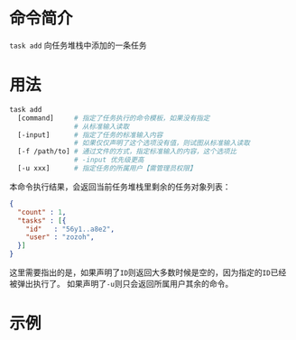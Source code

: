 # 命令简介 

`task add` 向任务堆栈中添加的一条任务

# 用法

```bash
task add
  [command]     # 指定了任务执行的命令模板，如果没有指定
                # 从标准输入读取
  [-input]      # 指定了任务的标准输入内容
                # 如果仅仅声明了这个选项没有值，则试图从标准输入读取
  [-f /path/to] # 通过文件的方式，指定标准输入的内容，这个选项比
                # -input 优先级更高
  [-u xxx]      # 指定任务的所属用户【需管理员权限】
```

本命令执行结果，会返回当前任务堆栈里剩余的任务对象列表：

```json
{
  "count" : 1,
  "tasks" : [{
    "id"   : "56y1..a8e2",
    "user" : "zozoh",
  }]
}
```

这里需要指出的是，如果声明了`ID`则返回大多数时候是空的，因为指定的`ID`已经被弹出执行了。
如果声明了`-u`则只会返回所属用户其余的命令。

# 示例

```bash
```